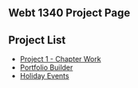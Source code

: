 ## Webt 1340 Project Page

<h2>Project List</h2>

<ul>
    <li><a href="project1/campingicons.ai">Project 1 - Chapter Work</a></li>
    <li><a href="project1/portfoliobuilder.ai">Portfolio Builder</a></li>
    <li><a href="project1/holidayevents.ai">Holiday Events</a></li>
</ul>